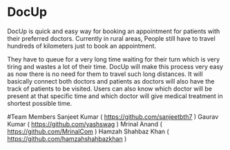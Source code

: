 # DocUp

DocUp is quick and easy way for booking an appointment for patients with their preferred doctors. Currently in rural areas, People still have to travel hundreds of kilometers just to book an appointment.

They have to queue for a very long time waiting for their turn which is very tiring and wastes a lot of their time.
DocUp will make this process very easy as now there is no need for them to travel such long distances.
It will basically connect both doctors and patients as doctors will also have the track of patients to be visited.
Users can also know which doctor will be present at that specific time and which doctor will give medical treatment in
shortest possible time.

#Team Members
Sanjeet Kumar     ( https://github.com/sanjeetbth7 )
Gaurav Kumar      ( https://github.com/yashswag ) 
Mrinal Anand      ( https://github.com/MrinalCom )
Hamzah Shahbaz Khan ( https://github.com/hamzahshahbazkhan )
